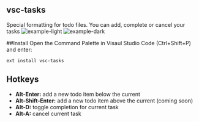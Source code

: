 ## vsc-tasks
Special formatting for todo files. You can add, complete or cancel your tasks
![example-light](https://raw.githubusercontent.com/walllk/vsc-tasks/master/images/light.PNG)
![example-dark](https://raw.githubusercontent.com/walllk/vsc-tasks/master/images/dark.PNG)

##Install
Open the Command Palette in Visaul Studio Code (Ctrl+Shift+P) and enter:

    ext install vsc-tasks


## Hotkeys
* **Alt-Enter:** add a new todo item below the current
* **Alt-Shift-Enter:** add a new todo item above the current (coming soon)
* **Alt-D:** toggle completion for current task
* **Alt-A:** cancel current task
